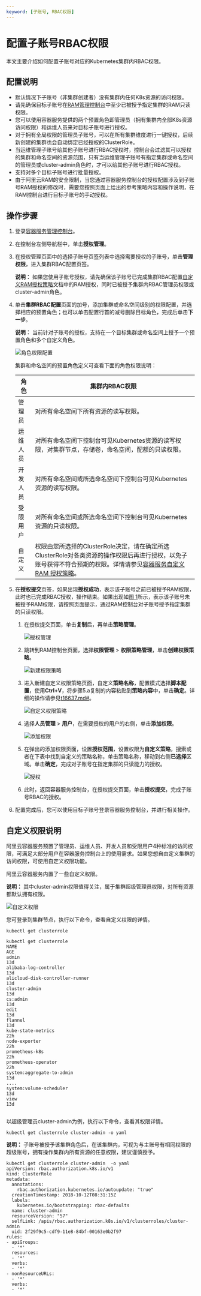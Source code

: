 ```yaml
---
keyword: [子账号, RBAC权限]
---
```


# 配置子账号RBAC权限

本文主要介绍如何配置子账号对应的Kubernetes集群内RBAC权限。

## 配置说明

-   默认情况下子账号（非集群创建者）没有集群内任何K8s资源的访问权限。
-   请先确保目标子账号在[RAM管理控制台](https://ram.console.aliyun.com/)中至少已被授予指定集群的RAM只读权限。
-   您可以使用容器服务提供的两个预置角色即管理员（拥有集群内全部K8s资源访问权限）和运维人员来对目标子账号进行授权。
-   对于拥有全局权限的管理员子账号，可以在所有集群维度进行一键授权，后续新创建的集群也会自动绑定已经授权的ClusterRole。
-   当运维管理子账号给其他子账号进行RBAC授权时，控制台会过滤其可以授权的集群和命名空间的资源范围，只有当运维管理子账号有指定集群或命名空间的管理员或cluster-admin角色时，才可以给其他子账号进行RBAC授权。
-   支持对多个目标子账号进行批量授权。
-   由于阿里云RAM的安全限制，当您通过容器服务控制台的授权配置涉及到子账号RAM授权的修改时，需要您按照页面上给出的参考策略内容和操作说明，在RAM控制台进行目标子账号的手动授权。

## 操作步骤

1.  登录[容器服务管理控制台](https://cs.console.aliyun.com)。

2.  在控制台左侧导航栏中，单击**授权管理**。

3.  在授权管理页面中的选择子账号页签列表中选择需要授权的子账号，单击**管理权限**，进入集群RBAC配置页签。

    **说明：** 如果您使用子账号授权，请先确保该子账号已完成集群RBAC配置[自定义RAM授权策略](/intl.zh-CN/Kubernetes集群用户指南/授权管理/自定义RAM授权策略.md)文档中的RAM授权，同时已被授予集群内RBAC管理员权限或cluster-admin角色。

4.  单击**集群RBAC配置**页面的加号，添加集群或命名空间级别的权限配置，并选择相应的预置角色；也可以单击配置行首的减号删除目标角色，完成后单击**下一步**。

    **说明：** 当前针对子账号的授权，支持在一个目标集群或命名空间上授予一个预置角色和多个自定义角色。

    ![角色权限配置](https://static-aliyun-doc.oss-accelerate.aliyuncs.com/assets/img/zh-CN/0175659951/p10618.png)

    集群和命名空间的预置角色定义可查看下面的角色权限说明：

    |角色|集群内RBAC权限|
    |--|---------|
    |管理员|对所有命名空间下所有资源的读写权限。|
    |运维人员|对所有命名空间下控制台可见Kubernetes资源的读写权限，对集群节点，存储卷，命名空间，配额的只读权限。|
    |开发人员|对所有命名空间或所选命名空间下控制台可见Kubernetes资源的读写权限。|
    |受限用户|对所有命名空间或所选命名空间下控制台可见Kubernetes资源的只读权限。|
    |自定义|权限由您所选择的ClusterRole决定，请在确定所选ClusterRole对各类资源的操作权限后再进行授权，以免子账号获得不符合预期的权限。详情请参见[容器服务自定义 RAM 授权策略](/intl.zh-CN/Kubernetes集群用户指南/授权管理/自定义RAM授权策略.md)。|

5.  在**授权提交**页签，如果出现**授权成功**，表示该子账号之前已被授予RAM权限，此时也已完成RBAC授权，操作结束。如果出现如[图 1](#fig_554_7qb_33s)所示，表示该子账号未被授予RAM权限，请按照页面提示，通过RAM控制台对子账号授予指定集群的只读权限。

    1.  在授权提交页面，单击**复制**后，再单击**策略管理**。

        ![授权管理](../images/p44121.png "授权管理")

    2.  跳转到RAM控制台页面，选择**权限管理** \> **权限策略管理**，单击**创建权限策略**。

        ![新建权限策略](https://static-aliyun-doc.oss-accelerate.aliyuncs.com/assets/img/zh-CN/1175659951/p44133.png)

    3.  进入新建自定义权限策略页面，自定义**策略名称**，配置模式选择**脚本配置**，使用**Ctrl+V**，将步骤5.a复制的内容粘贴到**策略内容**中，单击**确定**。详细的操作请参见[t16637.md\#](/intl.zh-CN/Kubernetes集群用户指南/授权管理/自定义RAM授权策略.md)。

        ![自定义权限策略](https://static-aliyun-doc.oss-accelerate.aliyuncs.com/assets/img/zh-CN/1175659951/p44122.png)

    4.  选择**人员管理** \> **用户**，在需要授权的用户的右侧，单击**添加权限**。

        ![添加权限](https://static-aliyun-doc.oss-accelerate.aliyuncs.com/assets/img/zh-CN/1175659951/p44124.png)

    5.  在弹出的添加权限页面，设置**授权范围**，设置权限为**自定义策略**，搜索或者在下表中找到自定义的策略名称，单击策略名称，移动到右侧**已选择**区域。单击**确定**，完成对子账号在指定集群的只读能力的授权。

        ![授权](https://static-aliyun-doc.oss-accelerate.aliyuncs.com/assets/img/zh-CN/1175659951/p44125.png)

    6.  此时，返回容器服务控制台，在授权提交页面，单击**授权提交**，完成子账号RBAC的授权。

6.  配置完成后，您可以使用目标子账号登录容器服务控制台，并进行相关操作。


## 自定义权限说明

阿里云容器服务预置了管理员、运维人员、开发人员和受限用户4种标准的访问权限，可满足大部分用户在容器服务控制台上的使用需求。如果您想自由定义集群的访问权限，可使用自定义权限功能。

阿里云容器服务内置了一些自定义权限。

**说明：** 其中cluster-admin权限值得关注，属于集群超级管理员权限，对所有资源都默认拥有权限。

![自定义权限](https://static-aliyun-doc.oss-accelerate.aliyuncs.com/assets/img/zh-CN/1175659951/p14375.png)

您可登录到集群节点，执行以下命令，查看自定义权限的详情。

`kubectl get clusterrole`

```
kubectl get clusterrole
NAME                                                                   AGE
admin                                                                  13d
alibaba-log-controller                                                 13d
alicloud-disk-controller-runner                                        13d
cluster-admin                                                          13d
cs:admin                                                               13d
edit                                                                   13d
flannel                                                                13d
kube-state-metrics                                                     22h
node-exporter                                                          22h
prometheus-k8s                                                         22h
prometheus-operator                                                    22h
system:aggregate-to-admin                                              13d
....  
system:volume-scheduler                                                13d
view                                                                   13d
            
```

以超级管理员cluster-admin为例，执行以下命令，查看其权限详情。

`kubectl get clusterrole cluster-admin -o yaml`

**说明：** 子账号被授予该集群角色后，在该集群内，可视为与主账号有相同权限的超级账号，拥有操作集群内所有资源的任意权限，建议谨慎授予。

```
kubectl get clusterrole cluster-admin  -o yaml
apiVersion: rbac.authorization.k8s.io/v1
kind: ClusterRole
metadata:
  annotations:
    rbac.authorization.kubernetes.io/autoupdate: "true"
  creationTimestamp: 2018-10-12T08:31:15Z
  labels:
    kubernetes.io/bootstrapping: rbac-defaults
  name: cluster-admin
  resourceVersion: "57"
  selfLink: /apis/rbac.authorization.k8s.io/v1/clusterroles/cluster-admin
  uid: 2f29f9c5-cdf9-11e8-84bf-00163e0b2f97
rules:
- apiGroups:
  - '*'
  resources:
  - '*'
  verbs:
  - '*'
- nonResourceURLs:
  - '*'
  verbs:
  - '*'
```

